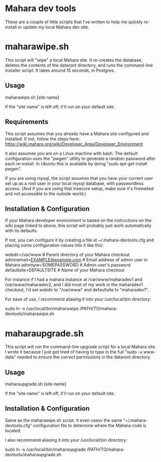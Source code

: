# Mahara dev tools

These are a couple of little scripts that I've written to help me
quickly re-install or update my local Mahara dev site.

# maharawipe.sh

This script will "wipe" a local Mahara site. It re-creates the database,
deletes the contents of the dataroot directory, and runs the command-line
installer script. It takes around 15 seconds, in Postgres.

## Usage

 maharawipe.sh [site name]
 
If the "site name" is left off, it'll run on your default site.

## Requirements

This script assumes that you already have a Mahara site configured
and installed. If not, follow the steps here:
https://wiki.mahara.org/wiki/Developer_Area/Developer_Environment

It also assumes you are on a Linux machine with bash. The default
configuration uses the "pwgen" utility to generate a random
password after each re-install. In Ubuntu this is available
by doing "sudo apt-get install pwgen".

If you are using mysql, the script assumes that you have your
current user set up as a root user in your local mysql database,
with passwordless access. (And if you are using that insecure
setup, make sure it's firewalled and not accessible to the
outside world.)

## Installation & Configuration

If your Mahara developer environment is based on the instructions
on the wiki page linked to above, this script will probably
just work automatically with its defaults.

If not, you can configure it by creating a file at ~/.mahara-devtools.cfg
and placing some configuration values into it like this:

 webdir=/var/www                 # Parent directory of your Mahara checkout
 adminemail=EXAMPLE@example.com  # Email address of admin user in Mahara
 adminpw=SOMEPASSWORD            # Admin user's password
 defaultsite=DEFAULTSITE         # Name of your Mahara checkout

For instance if I had a mahara instance at /var/www/maharadev1 and
/var/www/maharadev2, and I did most of my work in the maharadev1 checkout,
I'd set webdir to "/var/www" and defaultsite to "maharadev1".

For ease of use, I recommend aliasing it into your /usr/local/bin directory:

 sudo ln -s /usr/local/bin/maharawipe /PATH/TO/mahara-devtools/maharawipe.sh

# maharaupgrade.sh

This script will run the command-line upgrade script for a local
Mahara site. I wrote it because I just got tired of having to
type in the full "sudo -u www-data" needed to ensure the correct
permissions in the dataroot directory.

## Usage

 maharaupgrade.sh [site name]
 
If the "site name" is left off, it'll run on your default site.

## Installation & Configuration

Same as the maharawipe.sh script. It even usesv the same "~/.mahara-devtools.cfg"
configuration file to determine where the Mahara code is located.

I also recommend aliasing it into your /usr/local/bin directory:

 sudo ln -s /usr/local/bin/maharaupgrade /PATH/TO/mahara-devtools/maharaupgrade.sh
 